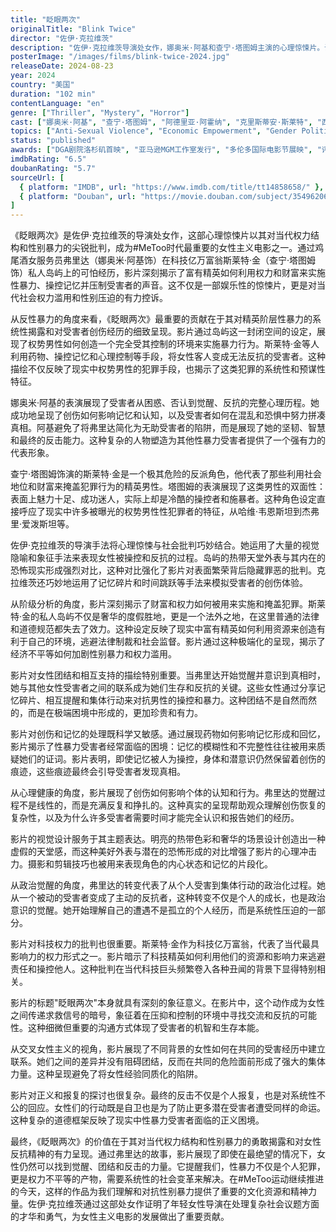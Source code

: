 ```yaml
---
title: "眨眼两次"
originalTitle: "Blink Twice"
director: "佐伊·克拉维茨"
description: "佐伊·克拉维茨导演处女作，娜奥米·阿基和查宁·塔图姆主演的心理惊悚片。讲述鸡尾酒女服务员弗里达受邀前往科技亿万富翁斯莱特·金的私人岛屿度假，却发现岛上的男性密谋进行邪恶活动的故事。影片深刻探讨了权力滥用、性暴力、集体创伤、女性团结以及富有精英阶层的腐败等重要议题，展现了女性在面对系统性压迫时的觉醒和反抗。"
posterImage: "/images/films/blink-twice-2024.jpg"
releaseDate: 2024-08-23
year: 2024
country: "美国"
duration: "102 min"
contentLanguage: "en"
genre: ["Thriller", "Mystery", "Horror"]
cast: ["娜奥米·阿基", "查宁·塔图姆", "阿德里亚·阿霍纳", "克里斯蒂安·斯莱特", "西蒙·雷克斯"]
topics: ["Anti-Sexual Violence", "Economic Empowerment", "Gender Politics", "Mental Health", "Intersectional Feminism", "Class Analysis", "Female Friendship", "Political Consciousness"]
status: "published"
awards: ["DGA剧院洛杉矶首映", "亚马逊MGM工作室发行", "多伦多国际电影节展映", "评论家选择奖提名"]
imdbRating: "6.5"
doubanRating: "5.7"
sourceUrl: [
  { platform: "IMDB", url: "https://www.imdb.com/title/tt14858658/" },
  { platform: "Douban", url: "https://movie.douban.com/subject/35496206/" }
]
---
```


《眨眼两次》是佐伊·克拉维茨的导演处女作，这部心理惊悚片以其对当代权力结构和性别暴力的尖锐批判，成为#MeToo时代最重要的女性主义电影之一。通过鸡尾酒女服务员弗里达（娜奥米·阿基饰）在科技亿万富翁斯莱特·金（查宁·塔图姆饰）私人岛屿上的可怕经历，影片深刻揭示了富有精英如何利用权力和财富来实施性暴力、操控记忆并压制受害者的声音。这不仅是一部娱乐性的惊悚片，更是对当代社会权力滥用和性别压迫的有力控诉。

从反性暴力的角度来看，《眨眼两次》最重要的贡献在于其对精英阶层性暴力的系统性揭露和对受害者创伤经历的细致呈现。影片通过岛屿这一封闭空间的设定，展现了权势男性如何创造一个完全受其控制的环境来实施暴力行为。斯莱特·金等人利用药物、操控记忆和心理控制等手段，将女性客人变成无法反抗的受害者。这种描绘不仅反映了现实中权势男性的犯罪手段，也揭示了这类犯罪的系统性和预谋性特征。

娜奥米·阿基的表演展现了受害者从困惑、否认到觉醒、反抗的完整心理历程。她成功地呈现了创伤如何影响记忆和认知，以及受害者如何在混乱和恐惧中努力拼凑真相。阿基避免了将弗里达简化为无助受害者的陷阱，而是展现了她的坚韧、智慧和最终的反击能力。这种复杂的人物塑造为其他性暴力受害者提供了一个强有力的代表形象。

查宁·塔图姆饰演的斯莱特·金是一个极其危险的反派角色，他代表了那些利用社会地位和财富来掩盖犯罪行为的精英男性。塔图姆的表演展现了这类男性的双面性：表面上魅力十足、成功迷人，实际上却是冷酷的操控者和施暴者。这种角色设定直接呼应了现实中许多被曝光的权势男性性犯罪者的特征，从哈维·韦恩斯坦到杰弗里·爱泼斯坦等。

佐伊·克拉维茨的导演手法将心理惊悚与社会批判巧妙结合。她运用了大量的视觉隐喻和象征手法来表现女性被操控和反抗的过程。岛屿的热带天堂外表与其内在的恐怖现实形成强烈对比，这种对比强化了影片对表面繁荣背后隐藏罪恶的批判。克拉维茨还巧妙地运用了记忆碎片和时间跳跃等手法来模拟受害者的创伤体验。

从阶级分析的角度，影片深刻揭示了财富和权力如何被用来实施和掩盖犯罪。斯莱特·金的私人岛屿不仅是奢华的度假胜地，更是一个法外之地，在这里普通的法律和道德规范都失去了效力。这种设定反映了现实中富有精英如何利用资源来创造有利于自己的环境，逃避法律制裁和社会监督。影片通过这种极端化的呈现，揭示了经济不平等如何加剧性别暴力和权力滥用。

影片对女性团结和相互支持的描绘特别重要。当弗里达开始觉醒并意识到真相时，她与其他女性受害者之间的联系成为她们生存和反抗的关键。这些女性通过分享记忆碎片、相互提醒和集体行动来对抗男性的操控和暴力。这种团结不是自然而然的，而是在极端困境中形成的，更加珍贵和有力。

影片对创伤和记忆的处理既科学又敏感。通过展现药物如何影响记忆形成和回忆，影片揭示了性暴力受害者经常面临的困境：记忆的模糊性和不完整性往往被用来质疑她们的证词。影片表明，即使记忆被人为操控，身体和潜意识仍然保留着创伤的痕迹，这些痕迹最终会引导受害者发现真相。

从心理健康的角度，影片展现了创伤如何影响个体的认知和行为。弗里达的觉醒过程不是线性的，而是充满反复和挣扎的。这种真实的呈现帮助观众理解创伤恢复的复杂性，以及为什么许多受害者需要时间才能完全认识和报告她们的经历。

影片的视觉设计服务于其主题表达。明亮的热带色彩和奢华的场景设计创造出一种虚假的天堂感，而这种美好外表与潜在的恐怖形成的对比增强了影片的心理冲击力。摄影和剪辑技巧也被用来表现角色的内心状态和记忆的片段化。

从政治觉醒的角度，弗里达的转变代表了从个人受害到集体行动的政治化过程。她从一个被动的受害者变成了主动的反抗者，这种转变不仅是个人的成长，也是政治意识的觉醒。她开始理解自己的遭遇不是孤立的个人经历，而是系统性压迫的一部分。

影片对科技权力的批判也很重要。斯莱特·金作为科技亿万富翁，代表了当代最具影响力的权力形式之一。影片暗示了科技精英如何利用他们的资源和影响力来逃避责任和操控他人。这种批判在当代科技巨头频繁卷入各种丑闻的背景下显得特别相关。

影片的标题"眨眼两次"本身就具有深刻的象征意义。在影片中，这个动作成为女性之间传递求救信号的暗号，象征着在压抑和控制的环境中寻找交流和反抗的可能性。这种细微但重要的沟通方式体现了受害者的机智和生存本能。

从交叉女性主义的视角，影片展现了不同背景的女性如何在共同的受害经历中建立联系。她们之间的差异并没有阻碍团结，反而在共同的危险面前形成了强大的集体力量。这种呈现避免了将女性经验同质化的陷阱。

影片对正义和报复的探讨也很复杂。最终的反击不仅是个人报复，也是对系统性不公的回应。女性们的行动既是自卫也是为了防止更多潜在受害者遭受同样的命运。这种复杂的道德框架反映了现实中性暴力受害者面临的正义困境。

最终，《眨眼两次》的价值在于其对当代权力结构和性别暴力的勇敢揭露和对女性反抗精神的有力呈现。通过弗里达的故事，影片展现了即使在最绝望的情况下，女性仍然可以找到觉醒、团结和反击的力量。它提醒我们，性暴力不仅是个人犯罪，更是权力不平等的产物，需要系统性的社会变革来解决。在#MeToo运动继续推进的今天，这样的作品为我们理解和对抗性别暴力提供了重要的文化资源和精神力量。佐伊·克拉维茨通过这部处女作证明了年轻女性导演在处理复杂社会议题方面的才华和勇气，为女性主义电影的发展做出了重要贡献。
